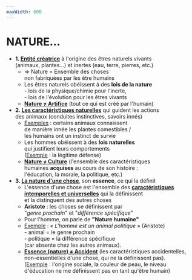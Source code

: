 ```yaml
---
maxWidth: 600
---
```

# **NATURE...** <!--fold-->
- **1. <u>Entité créatrice</u>** à l'origine des êtres naturels vivants <br> (animaux, plantes...)  et inertes (eau, terre, pierres, etc.) <!--fold-->
  - => Nature = Ensemble des choses <br> non fabriquées par les être humains
  - Les êtres naturels obéissent à des **lois de la nature** <br>  - lois de la physique/chimie pour l'inerte, <br> - lois de l'évolution pour les êtres vivants
  - **<u>Nature ≠ Artifice</u>** (tout ce qui est créé par l'humain)
- **2. <u>Les caractéristiques naturelles</u>** qui guident les actions  <br> des animaux (conduites instinctives, savoirs innés) <!--fold-->
  - <u>Exemples</u> : certains animaux connaissent<br> de manière  innée les plantes comestibles /  <br> les humains ont un instinct de survie
  - Les hommes obéissent à des **lois naturelles**  <br> qui justifient leurs comportements  <br> (<u>Exemple</u> : la légitime défense)
  - **<u>Nature ≠ Culture</u>** (l'ensemble des caractéristiques <br> humaines  **acquises** au cours de son histoire :  <br> l'éducation, la morale, la politique, etc.)
- **3. <u>La nature d'une chose</u>**, son **essence**, ce qui la définit <!--fold-->
   - L'essence d'une chose est l'ensemble des  **<u>caractéristiques <br> intemporelles et universelles</u>** qui la définissent  <br> et la distinguent des autres choses
   - **Aristote** : les choses se définissent par <br> "*genre prochain*" et "*différence spécifique*"
   - Pour l'homme, on parle de **"Nature humaine"**
   - <u>Exemple</u> : « *L'homme est un animal politique* » (Aristote)<br> - animal = le genre prochain <br> - politique = la différence spécifique <br> (car absente chez les autres animaux).
   - **<u>Essence (nature) ≠ Accident</u>** (les caractéristiques accidentelles,<br> non-essentielles d'une chose, qui ne la définissent pas). <br>(<u>Exemple</u> : l'origine sociale, la couleur de peau, le niveau <br> d'éducation ne me définissent pas en tant qu'être humain)